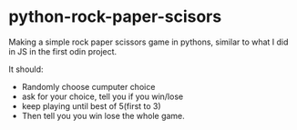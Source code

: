 # python-rock-paper-scisors

Making a simple rock paper scissors game in pythons, similar to what I did in JS in the first odin project. 

It should:
- Randomly choose cumputer choice
- ask for your choice, tell you if you win/lose
- keep playing until best of 5(first to 3)
- Then tell you you win lose the whole game. 
